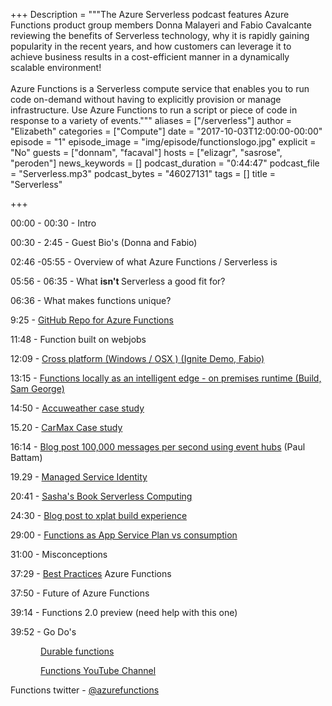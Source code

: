 +++
Description = """The Azure Serverless podcast features Azure Functions product group members Donna Malayeri and Fabio Cavalcante reviewing the benefits of Serverless technology, 
why it is rapidly gaining popularity in the recent years, and how customers can leverage it to achieve business results in a cost-efficient manner in a dynamically scalable environment!
<br/><br/>
Azure Functions is a Serverless compute service that enables you to run code on-demand without having to explicitly provision or manage infrastructure. 
Use Azure Functions to run a script or piece of code in response to a variety of events."""
aliases = ["/serverless"]
author = "Elizabeth"
categories = ["Compute"]
date = "2017-10-03T12:00:00-00:00"
episode = "1"
episode_image = "img/episode/functionslogo.jpg"
explicit = "No"
guests = ["donnam", "facaval"]
hosts = ["elizagr", "sasrose", "peroden"]
news_keywords = []
podcast_duration = "0:44:47"
podcast_file = "Serverless.mp3"
podcast_bytes = "46027131"
tags = []
title = "Serverless"


+++

00:00 - 00:30 - Intro

00:30 - 2:45 - Guest Bio's (Donna and Fabio)

02:46 -05:55 - Overview of what Azure Functions / <span
class=SpellE>Serverless</span> is 

05:56 - 06:35 - What <b style='mso-bidi-font-weight:normal'>isn't
</b><span class=SpellE>Serverless</span> a good fit for?

06:36 - What makes functions unique? 

9:25 - <a target="_blank"  href="https://github.com/Azure/Azure-Functions">GitHub Repo for Azure Functions</a>

11:48 - Function built on <span class=SpellE>webjobs</span>

12:09 - <a  target="_blank" 
href="https://myignite.microsoft.com/sessions/53234?source=sessions">Cross
platform (Windows / <span class=GramE>OSX )</span> (Ignite Demo, Fabio)</a>

13:15 - <a  target="_blank" 
href="https://blogs.microsoft.com/iot/2017/09/25/microsoft-ignite-2017-leading-innovation-iot/">Functions locally as an intelligent edge - on premises runtime (Build, Sam George)</a>

14:50 - <a  target="_blank" 
href="https://azure.microsoft.com/en-us/case-studies/accuweather-web/"><span
class=SpellE>Accuweather</span> case study</a>

15.20 - <a  target="_blank" 
href="https://azure.microsoft.com/en-us/resources/videos/build-2017-automated-provisioning-of-azure-functions-on-carmax-com/?cdn=disable">CarMax
Case study</a> 

16:14 - <a  target="_blank" 
href="https://blogs.msdn.microsoft.com/appserviceteam/2017/09/19/processing-100000-events-per-second-on-azure-functions/">Blog
post 100,000 messages per second using event hubs</a> (<span class=SpellE>Paul</span>
<span class=SpellE>Battam</span>)

19.29 - <a  target="_blank" 
href="https://docs.microsoft.com/en-us/azure/app-service/app-service-managed-service-identity">Managed
Service Identity</a>

20:41 - <a target="_blank" 
href="https://www.amazon.com/Serverless-computing-Azure-Sasha-Rosenbaum-ebook/dp/B07253JXLG">Sasha's
Book <span class=SpellE>Serverless</span> Computing</a>

24:30 - <a target="_blank" 
href="https://blogs.msdn.microsoft.com/appserviceteam/2017/09/25/develop-azure-functions-on-any-platform/">Blog
post to <span class=SpellE>xplat</span> build experience</a> 

29:00 - <a target="_blank" 
href="https://azure.microsoft.com/en-us/pricing/details/functions/">Functions
as App Service Plan vs consumption</a>

31:00 - Misconceptions

37:29 - <a target="_blank" 
href="https://docs.microsoft.com/en-us/azure/azure-functions/functions-best-practices">Best
Practices</a> Azure Functions

37:50 - Future of Azure Functions

39:14 - Functions 2.0 preview (need help with this one)

39:52 - Go Do's 

<p style='text-indent:.5in'><a target="_blank" 
href="https://blogs.msdn.microsoft.com/appserviceteam/2017/07/06/alpha-preview-for-durable-functions/">Durable
functions</a>

<p style='text-indent:.5in'><a target="_blank" 
href="https://www.youtube.com/azurefunctions">Functions YouTube Channel</a>

Functions twitter - <a
href="https://twitter.com/AzureFunctions">@<span class=SpellE>azurefunctions</span></a>
